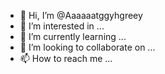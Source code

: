 - 👋 Hi, I’m @Aaaaaatggyhgreey
- 👀 I’m interested in ...
- 🌱 I’m currently learning ...
- 💞️ I’m looking to collaborate on ...
- 📫 How to reach me ...

<!---
Aaaaaatggyhgreey/Aaaaaatggyhgreey is a ✨ special ✨ repository because its `README.md` (this file) appears on your GitHub profile.
You can click the Preview link to take a look at your changes.
--->
